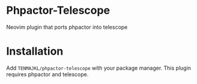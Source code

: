 # Phpactor-Telescope

Neovim plugin that ports phpactor into telescope

# Installation

Add `TENMAJKL/phpactor-telescope` with your package manager. This plugin requires phpactor and telescope. 
